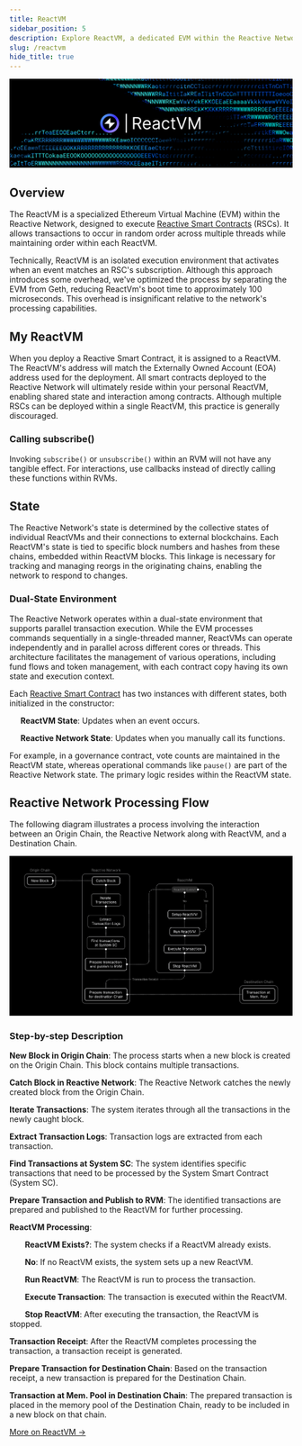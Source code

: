 ```yaml
---
title: ReactVM
sidebar_position: 5
description: Explore ReactVM, a dedicated EVM within the Reactive Network for executing Reactive Smart Contracts. It enables random transactions while maintaining order, serving as a sandbox for contract deployment.
slug: /reactvm
hide_title: true
---
```


![ReactVM Image](./img/rvm.jpg)

## Overview

The ReactVM is a specialized Ethereum Virtual Machine (EVM) within the Reactive Network, designed to execute [Reactive Smart Contracts](./reactive-smart-contracts.md) (RSCs). It allows transactions to occur in random order across multiple threads while maintaining order within each ReactVM.

Technically, ReactVM is an isolated execution environment that activates when an event matches an RSC's subscription. Although this approach introduces some overhead, we've optimized the process by separating the EVM from Geth, reducing ReactVm's boot time to approximately 100 microseconds. This overhead is insignificant relative to the network's processing capabilities.

## My ReactVM

When you deploy a Reactive Smart Contract, it is assigned to a ReactVM. The ReactVM's address will match the Externally Owned Account (EOA) address used for the deployment. All smart contracts deployed to the Reactive Network will ultimately reside within your personal ReactVM, enabling shared state and interaction among contracts. Although multiple RSCs can be deployed within a single ReactVM, this practice is generally discouraged.

### Calling subscribe()

Invoking `subscribe()` or `unsubscribe()` within an RVM will not have any tangible effect. For interactions, use callbacks instead of directly calling these functions within RVMs.

## State

The Reactive Network's state is determined by the collective states of individual ReactVMs and their connections to external blockchains. Each ReactVM's state is tied to specific block numbers and hashes from these chains, embedded within ReactVM blocks. This linkage is necessary for tracking and managing reorgs in the originating chains, enabling the network to respond to changes.

### Dual-State Environment

The Reactive Network operates within a dual-state environment that supports parallel transaction execution. While the EVM processes commands sequentially in a single-threaded manner, ReactVMs can operate independently and in parallel across different cores or threads. This architecture facilitates the management of various operations, including fund flows and token management, with each contract copy having its own state and execution context.

Each [Reactive Smart Contract](./reactive-smart-contracts.md) has two instances with different states, both initialized in the constructor:

&nbsp;&nbsp;&nbsp;&nbsp; **ReactVM State**: Updates when an event occurs.

&nbsp;&nbsp;&nbsp;&nbsp; **Reactive Network State**: Updates when you manually call its functions.

For example, in a governance contract, vote counts are maintained in the ReactVM state, whereas operational commands like `pause()` are part of the Reactive Network state. The primary logic resides within the ReactVM state.

## Reactive Network Processing Flow

The following diagram illustrates a process involving the interaction between an Origin Chain, the Reactive Network along with ReactVM, and a Destination Chain.

![Reactive Network Lifecycle](./img/global-processing-flow.png)

### Step-by-step Description

**New Block in Origin Chain**: The process starts when a new block is created on the Origin Chain. This block contains multiple transactions.

**Catch Block in Reactive Network**: The Reactive Network catches the newly created block from the Origin Chain.

**Iterate Transactions**: The system iterates through all the transactions in the newly caught block.

**Extract Transaction Logs**: Transaction logs are extracted from each transaction.

**Find Transactions at System SC**: The system identifies specific transactions that need to be processed by the System Smart Contract (System SC).

**Prepare Transaction and Publish to RVM**: The identified transactions are prepared and published to the ReactVM for further processing.

**ReactVM Processing**:

&nbsp;&nbsp;&nbsp;&nbsp;&nbsp;&nbsp; **ReactVM Exists?**: The system checks if a ReactVM already exists.

&nbsp;&nbsp;&nbsp;&nbsp;&nbsp;&nbsp; **No**: If no ReactVM exists, the system sets up a new ReactVM.

&nbsp;&nbsp;&nbsp;&nbsp;&nbsp;&nbsp; **Run ReactVM**: The ReactVM is run to process the transaction.

&nbsp;&nbsp;&nbsp;&nbsp;&nbsp;&nbsp; **Execute Transaction**: The transaction is executed within the ReactVM.

&nbsp;&nbsp;&nbsp;&nbsp;&nbsp;&nbsp; **Stop ReactVM**: After executing the transaction, the ReactVM is stopped.

**Transaction Receipt**: After the ReactVM completes processing the transaction, a transaction receipt is generated.

**Prepare Transaction for Destination Chain**: Based on the transaction receipt, a new transaction is prepared for the Destination Chain.

**Transaction at Mem. Pool in Destination Chain**: The prepared transaction is placed in the memory pool of the Destination Chain, ready to be included in a new block on that chain.

[More on ReactVM →](../education/module-1/react-vm.md)

